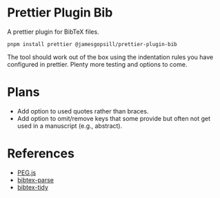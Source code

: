 # Prettier Plugin Bib

A prettier plugin for BibTeX files.

```
pnpm install prettier @jamesgopsill/prettier-plugin-bib
```

The tool should work out of the box using the indentation rules you have configured in prettier. Plenty more testing and options to come.

# Plans

- Add option to used quotes rather than braces.
- Add option to omit/remove keys that some provide but often not get used in a manuscript (e.g., abstract).

# References

- [PEG.js](https://pegjs.org/)
- [bibtex-parse](https://www.npmjs.com/package/bibtex-parse)
- [bibtex-tidy](https://flamingtempura.github.io/bibtex-tidy/index.html)